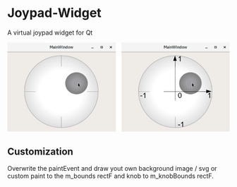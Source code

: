 # Joypad-Widget
A virtual joypad widget for Qt

![exampleImage](/doc/image.png)

## Customization

Overwrite the paintEvent and draw yout own background image / svg or custom paint to the m_bounds rectF 
and knob to m_knobBounds rectF.

